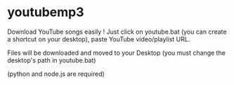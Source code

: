 # youtubemp3
Download YouTube songs easily ! 
Just click on youtube.bat (you can create a shortcut on your desktop), paste YouTube video/playlist URL.

Files will be downloaded and moved to your Desktop (you must change the desktop's path in youtube.bat)

(python and node.js are required)